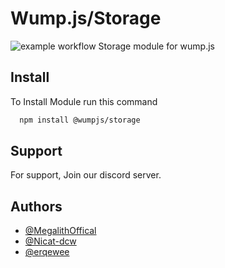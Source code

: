 
# Wump.js/Storage
![example workflow](https://github.com/wumpjs/storage/actions/workflows/src/index.js/badge.svg)
Storage module for wump.js


## Install

To Install Module run this command

```bash
  npm install @wumpjs/storage
```


## Support

For support, Join our discord server.


## Authors

- [@MegalithOffical](https://www.github.com/MegalithOffical)
- [@Nicat-dcw](https://www.github.com/Nicat-dcw)
- [@erqewee](https://www.github.com/erqewee)

